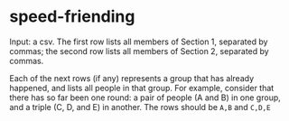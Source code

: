 # speed-friending

Input: a csv. The first row lists all members of Section 1, separated by commas; the second row lists all members of Section 2, separated by commas. 

Each of the next rows (if any) represents a group that has already happened, and lists all people in that group. For example, consider that there has so far been one round: a pair of people (A and B) in one group, and a triple (C, D, and E) in another. The rows should be ```A,B``` and ```C,D,E```